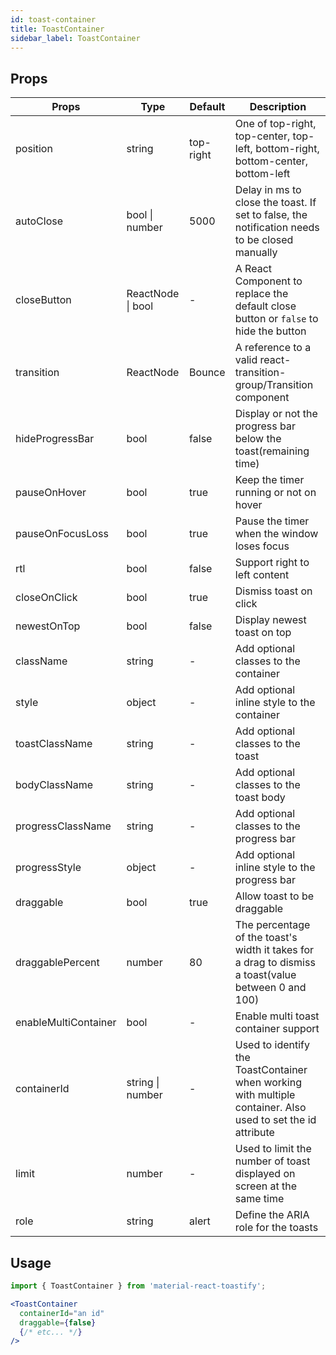 ```yaml
---
id: toast-container
title: ToastContainer
sidebar_label: ToastContainer
---
```


## Props

| Props                | Type              | Default   | Description                                                                                                 |
|----------------------|-------------------|-----------|-------------------------------------------------------------------------------------------------------------|
| position             | string            | top-right | One of top-right, top-center, top-left, bottom-right, bottom-center, bottom-left                            |
| autoClose            | bool \| number    | 5000      | Delay in ms to close the toast. If set to false, the notification needs to be closed manually               |
| closeButton          | ReactNode \| bool | -         | A React Component to replace the default close button or `false` to hide the button                         |
| transition           | ReactNode         | Bounce    | A reference to a valid react-transition-group/Transition component                                          |
| hideProgressBar      | bool              | false     | Display or not the progress bar below the toast(remaining time)                                             |
| pauseOnHover         | bool              | true      | Keep the timer running or not on hover                                                                      |
| pauseOnFocusLoss     | bool              | true      | Pause the timer when the window loses focus                                                                 |
| rtl                  | bool              | false     | Support right to left content                                                                               |
| closeOnClick         | bool              | true      | Dismiss toast on click                                                                                      |
| newestOnTop          | bool              | false     | Display newest toast on top                                                                                 |
| className            | string            | -         | Add optional classes to the container                                                                       |
| style                | object            | -         | Add optional inline style to the container                                                                  |
| toastClassName       | string            | -         | Add optional classes to the toast                                                                           |
| bodyClassName        | string            | -         | Add optional classes to the toast body                                                                      |
| progressClassName    | string            | -         | Add optional classes to the progress bar                                                                    |
| progressStyle        | object            | -         | Add optional inline style to the progress bar                                                               |
| draggable            | bool              | true      | Allow toast to be draggable                                                                                 |
| draggablePercent     | number            | 80        | The percentage of the toast's width it takes for a drag to dismiss a toast(value between 0 and 100)         |
| enableMultiContainer | bool              | -         | Enable multi toast container support                                                                        |
| containerId          | string \| number  | -         | Used to identify the ToastContainer when working with multiple container. Also used to set the id attribute |
| limit                | number            | -         | Used to limit the number of toast displayed on screen at the same time                                    |
| role                 | string            | alert     | Define the ARIA role for the toasts                                                                         |

## Usage

```jsx
import { ToastContainer } from 'material-react-toastify';

<ToastContainer 
  containerId="an id"
  draggable={false}
  {/* etc... */}
/>
```
